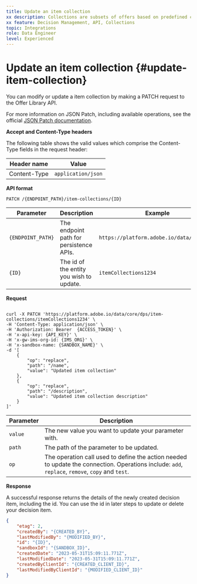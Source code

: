 ```yaml
---
title: Update an item collection
xx description: Collections are subsets of offers based on predefined conditions defined by a marketer, such as category of the offer.
xx feature: Decision Management, API, Collections
topic: Integrations
role: Data Engineer
level: Experienced
---
```


# Update an item collection {#update-item-collection}

You can modify or update a item collection by making a PATCH request to the Offer Library API.

For more information on JSON Patch, including available operations, see the official [JSON Patch documentation](http://jsonpatch.com/).

**Accept and Content-Type headers**

The following table shows the valid values which comprise the Content-Type fields in the request header:

| Header name | Value |
| ----------- | ----- |
| Content-Type | `application/json` |

**API format**

```http
PATCH /{ENDPOINT_PATH}/item-collections/{ID}
```

| Parameter | Description | Example |
| --------- | ----------- | ------- |
| `{ENDPOINT_PATH}` | The endpoint path for persistence APIs. | `https://platform.adobe.io/data/core/dps` |
| `{ID}` | The id of the entity you wish to update. | `itemCollections1234` |

**Request**

```shell

curl -X PATCH 'https://platform.adobe.io/data/core/dps/item-collections/itemCollections1234' \
-H 'Content-Type: application/json' \
-H 'Authorization: Bearer  {ACCESS_TOKEN}' \
-H 'x-api-key: {API_KEY}' \
-H 'x-gw-ims-org-id: {IMS_ORG}' \
-H 'x-sandbox-name: {SANDBOX_NAME}' \
-d '[
    {
        "op": "replace",
        "path": "/name",
        "value": "Updated item collection"
    },
    {
        "op": "replace",
        "path": "/description",
        "value": "Updated item collection description"
    }
]'
```

| Parameter | Description |
| --------- | ----------- |
| `value` | The new value you want to update your parameter with. |
| `path` | The path of the parameter to be updated. |
| `op` | The operation call used to define the action needed to update the connection. Operations include: `add`, `replace`, `remove`, `copy` and `test`. |

**Response**

A successful response returns the details of the newly created decision item, including the id. You can use the id in later steps to update or delete your decision item.

```json
{
    "etag": 2,
    "createdBy": "{CREATED_BY}",
    "lastModifiedBy": "{MODIFIED_BY}",
    "id": "{ID}",
    "sandboxId": "{SANDBOX_ID}",
    "createdDate": "2023-05-31T15:09:11.771Z",
    "lastModifiedDate": "2023-05-31T15:09:11.771Z",
    "createdByClientId": "{CREATED_CLIENT_ID}",
    "lastModifiedByClientId": "{MODIFIED_CLIENT_ID}"
}
```
